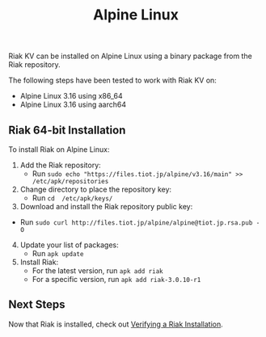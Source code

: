 ﻿---
title_supertext: "Installing on"
title: "Alpine Linux"
description: "installing Riak on Alpine Linux"
project: "riak_kv"
project_version: "3.0.10"
lastmod: 2022-05-30T00:00:00-00:00
sitemap:
  priority: 0.2
menu:
  riak_kv-3.0.10:
    name: "Alpine Linux"
    identifier: "installing_alpine_linux"
    weight: 301
    parent: "installing"
toc: true
since: 3.0.9
version_history:
  in: "3.0.9+"
aliases:
  - /riak/3.0.10/ops/building/installing/installing-on-alpine-linux
  - /riak/kv/3.0.10/ops/building/installing/installing-on-alpine-linux
  - /riak/3.0.10/installing/alpine-linux/
  - /riak/kv/3.0.10/installing/alpine-linux/
---

[security index]: {{<baseurl>}}riak/kv/3.0.10/using/security/
[install source erlang]: {{<baseurl>}}riak/kv/3.0.10/setup/installing/source/erlang
[install verify]: {{<baseurl>}}riak/kv/3.0.10/setup/installing/verify

Riak KV can be installed on Alpine Linux using a binary
package from the Riak repository.

The following steps have been tested to work with Riak KV on:

* Alpine Linux 3.16 using x86_64
* Alpine Linux 3.16 using aarch64

## Riak 64-bit Installation

To install Riak on Alpine Linux:

1. Add the Riak repository:
   * Run `sudo echo "https://files.tiot.jp/alpine/v3.16/main" >> /etc/apk/repositories`
2. Change directory to place the repository key:
   * Run `cd  /etc/apk/keys/`
3.  Download and install the Riak repository public key:
   * Run `sudo curl http://files.tiot.jp/alpine/alpine@tiot.jp.rsa.pub -O`
4. Update your list of packages:
   * Run `apk update`
5. Install Riak:
   * For the latest version, run `apk add riak`
   * For a specific version, run `apk add riak-3.0.10-r1`

## Next Steps

Now that Riak is installed, check out [Verifying a Riak Installation][install verify].
